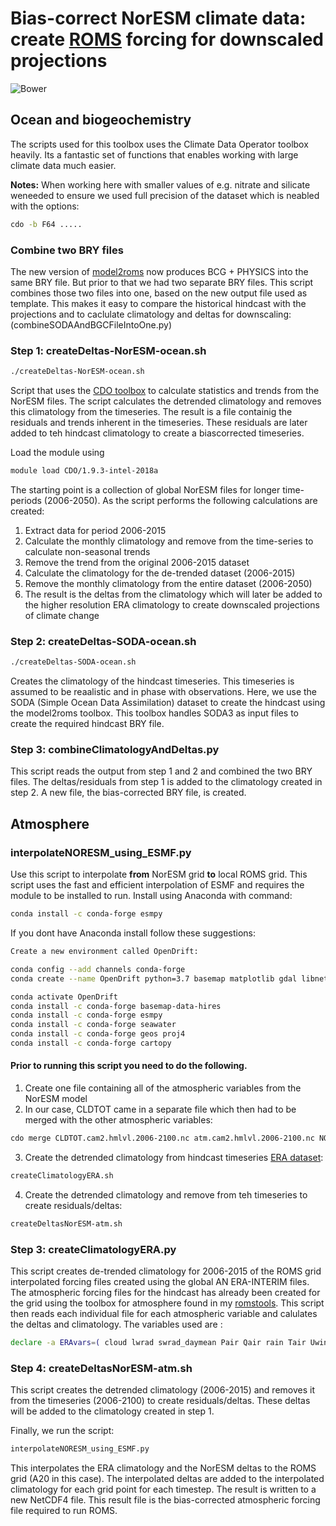 # Bias-correct NorESM climate data: create [ROMS](https://www.myroms.org/) forcing for downscaled projections

<img alt="Bower" src="https://img.shields.io/bower/l/downscaleA20.svg">

## Ocean and biogeochemistry
The scripts used for this toolbox uses the Climate Data Operator toolbox heavily. Its a fantastic set of functions that enables working with large climate data much easier.

<b>Notes:</b>
When working here with smaller values of e.g. nitrate and silicate weneeded to ensure we used full precision of the dataset which is neabled with the options:
```bash 
cdo -b F64 .....
```

### Combine two BRY files
The new version of [model2roms](https://github.com/trondkr/model2roms) now produces BCG + PHYSICS into the same BRY file. But prior to that we had two separate BRY files. This script combines those two files into one, based on the new output file used as template. This makes it easy to compare the historical hindcast with the projections and to caclulate climatology and deltas for downscaling: (combineSODAAndBGCFileIntoOne.py)

### Step 1: createDeltas-NorESM-ocean.sh
```bash 
./createDeltas-NorESM-ocean.sh
```
Script that uses the [CDO toolbox](https://code.mpimet.mpg.de/projects/cdo/) to calculate statistics and trends from the NorESM files. The script calculates the detrended climatology and removes this climatology from the timeseries. The result is a file containig the residuals and trends inherent in the timeseries. These residuals are later added to teh hindcast climatology to create a biascorrected timeseries.

Load the module using 
```bash 
module load CDO/1.9.3-intel-2018a
```

The starting point is a collection of global NorESM files for longer time-periods (2006-2050). As the script performs the following calculations are created:
1. Extract data for period 2006-2015
2. Calculate the monthly climatology and remove from the time-series to calculate non-seasonal trends
3. Remove the trend from the original 2006-2015 dataset
4. Calculate the climatology for the de-trended dataset (2006-2015)
5. Remove the monthly climatology from the entire dataset (2006-2050)
6. The result is the deltas from the climatology which will later be added to the higher resolution ERA climatology to create downscaled projections of climate change

### Step 2: createDeltas-SODA-ocean.sh
```bash 
./createDeltas-SODA-ocean.sh
```
Creates the climatology of the hindcast timeseries. This timeseries is assumed to be reaalistic and in phase with observations. Here, we use the SODA (Simple Ocean Data Assimilation) dataset to create the hindcast using the model2roms toolbox. This toolbox handles SODA3 as input files to create the required hindcast BRY file.

### Step 3: combineClimatologyAndDeltas.py
This script reads the output from step 1 and 2 and combined the two BRY files. The deltas/residuals from step 1 is added to the climatology created in step 2. A new file, the bias-corrected BRY file, is created.

## Atmosphere
### interpolateNORESM_using_ESMF.py
Use this script to interpolate **from** NorESM grid **to** local ROMS grid. This script uses the fast and efficient interpolation of ESMF and requires the module to be installed to run. Install using Anaconda with command: 
```bash
conda install -c conda-forge esmpy
```

If you dont have Anaconda install follow these suggestions:

```bash
Create a new environment called OpenDrift:

conda config --add channels conda-forge
conda create --name OpenDrift python=3.7 basemap matplotlib gdal libnetcdf netCDF4 numpy scipy seaborn xarray

conda activate OpenDrift
conda install -c conda-forge basemap-data-hires
conda install -c conda-forge esmpy
conda install -c conda-forge seawater
conda install -c conda-forge geos proj4
conda install -c conda-forge cartopy
```

#### Prior to running this script you need to do the following.

 1. Create one file containing all of the atmospheric variables from the NorESM model
 2. In our case, CLDTOT came in a separate file which then had to be merged with the other atmospheric variables:
 ```bash
 cdo merge CLDTOT.cam2.hmlvl.2006-2100.nc atm.cam2.hmlvl.2006-2100.nc NORESM_ATM.cam2.hmlvl.2006-2100.nc
 ```
 
 3. Create the detrended climatology from hindcast timeseries [ERA dataset](https://www.ecmwf.int/en/forecasts/datasets/reanalysis-datasets/era-interim):
 
 ```bash 
 createClimatologyERA.sh
 ```
 
 4. Create the detrended climatology and remove from teh timeseries to create residuals/deltas:
 ```bash 
 createDeltasNorESM-atm.sh
 ```
    
### Step 3: createClimatologyERA.py
This script creates de-trended climatology for 2006-2015 of the ROMS grid interpolated forcing files created using the global AN ERA-INTERIM files. The atmospheric forcing files for the hindcast has already been created for the grid using the toolbox for atmosphere found in my [romstools](https://github.com/trondkr/romstools/tree/master/create_atmos_ROMS). This script then reads each individual file for each atmospheric variable and calulates the deltas and climatology. The variables used are :
```bash
declare -a ERAvars=( cloud lwrad swrad_daymean Pair Qair rain Tair Uwind Vwind )
```

### Step 4: createDeltasNorESM-atm.sh
This script creates the detrended climatology (2006-2015) and removes it from the timeseries (2006-2100) to create residuals/deltas. These deltas will be added to the climatology created in step 1.  

Finally, we run the script: 
```bash
interpolateNORESM_using_ESMF.py
```
This interpolates the ERA climatology and the NorESM deltas to the ROMS grid (A20 in this case). The interpolated deltas are added to the interpolated climatology for each grid point for each timestep. The result is written to a new NetCDF4 file. This result file is the bias-corrected atmospheric forcing file required to run ROMS.
